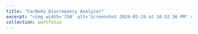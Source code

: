 ```yaml
---
title: "CarBody Discrepancy Analyzer"
excerpt: "<img width='350' alt='Screenshot 2024-05-29 at 10 52 36 PM' src='https://github.com/MiladSoleymani/Milad-Soleymani/assets/78655282/a608d10f-781f-4bc4-8e33-03484b3bc5c9'> <br/> <br/> Implementing a computer vision algorithm for detecting discrepancies between two <br/> videos, for detecting damages on car bodies, resulting in improvement in the accuracy <br/> of damage assessment processes. <br/> [RUTILEA](https://rutilea.com/en/rutilea/), Japan"
collection: portfolio
---
```

